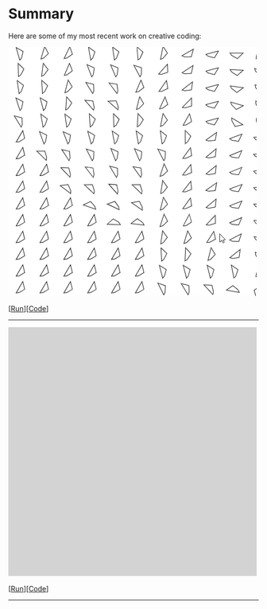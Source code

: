# Summary
Here are some of my most recent work on creative coding:

![flow field following mouse pointer](assets/ffmf.gif)

[[Run](https://rodjuncode.github.io/flow-field-following-mouse/)][[Code](https://github.com/rodjuncode/flow-field-following-mouse)]

***

![flow field following mouse pointer](assets/rs1100.gif)

[[Run](https://rodjuncode.github.io/100-formas-de-contar-de-1-a-100/)][[Code](https://github.com/rodjuncode/100-formas-de-contar-de-1-a-100/)]

***
